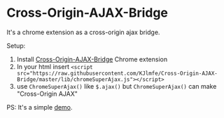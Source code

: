 # Cross-Origin-AJAX-Bridge
It's a chrome extension as a cross-origin ajax bridge.

Setup:

1. Install <a href="https://chrome.google.com/webstore/detail/cross-origin-ajax-bridge/ohlgghdnlpdhdokcdpmbdkgofblmoboh">Cross-Origin-AJAX-Bridge</a> Chrome extension
1. In your html insert `<script src="https://raw.githubusercontent.com/KJlmfe/Cross-Origin-AJAX-Bridge/master/lib/chromeSuperAjax.js"></script>`
2. use `ChromeSuperAjax()` like `$.ajax()` but `ChromeSuperAjax()` can make "Cross-Origin AJAX"

PS: It's a simple <a href="http://htmlpreview.github.io/?https://github.com/KJlmfe/Cross-Origin-AJAX-Bridge/blob/master/demo.html">demo</a>.